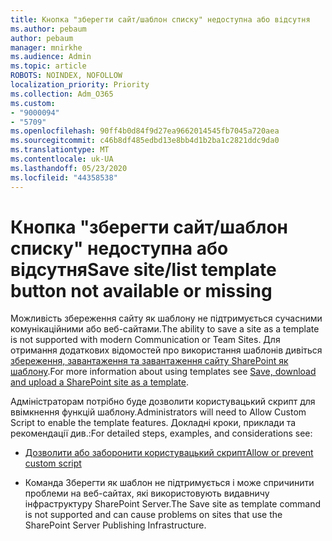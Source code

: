 ```yaml
---
title: Кнопка "зберегти сайт/шаблон списку" недоступна або відсутня
ms.author: pebaum
author: pebaum
manager: mnirkhe
ms.audience: Admin
ms.topic: article
ROBOTS: NOINDEX, NOFOLLOW
localization_priority: Priority
ms.collection: Adm_O365
ms.custom:
- "9000094"
- "5709"
ms.openlocfilehash: 90ff4b0d84f9d27ea9662014545fb7045a720aea
ms.sourcegitcommit: c46b8df485edbd13e8bb4d1b2ba1c2821ddc9da0
ms.translationtype: MT
ms.contentlocale: uk-UA
ms.lasthandoff: 05/23/2020
ms.locfileid: "44358538"
---
```

# <a name="save-sitelist-template-button-not-available-or-missing"></a><span data-ttu-id="99085-102">Кнопка "зберегти сайт/шаблон списку" недоступна або відсутня</span><span class="sxs-lookup"><span data-stu-id="99085-102">Save site/list template button not available or missing</span></span>

<span data-ttu-id="99085-103">Можливість збереження сайту як шаблону не підтримується сучасними комунікаційними або веб-сайтами.</span><span class="sxs-lookup"><span data-stu-id="99085-103">The ability to save a site as a template is not supported with modern Communication or Team Sites.</span></span> <span data-ttu-id="99085-104">Для отримання додаткових відомостей про використання шаблонів дивіться [збереження, завантаження та завантаження сайту SharePoint як шаблону](https://docs.microsoft.com/sharepoint/dev/general-development/save-download-and-upload-a-sharepoint-site-as-a-template).</span><span class="sxs-lookup"><span data-stu-id="99085-104">For more information about using templates see [Save, download and upload a SharePoint site as a template](https://docs.microsoft.com/sharepoint/dev/general-development/save-download-and-upload-a-sharepoint-site-as-a-template).</span></span>

<span data-ttu-id="99085-105">Адміністраторам потрібно буде дозволити користувацький скрипт для ввімкнення функцій шаблону.</span><span class="sxs-lookup"><span data-stu-id="99085-105">Administrators will need to Allow Custom Script to enable the template features.</span></span> <span data-ttu-id="99085-106">Докладні кроки, приклади та рекомендації див.:</span><span class="sxs-lookup"><span data-stu-id="99085-106">For detailed steps, examples, and considerations see:</span></span>

- [<span data-ttu-id="99085-107">Дозволити або заборонити користувацький скрипт</span><span class="sxs-lookup"><span data-stu-id="99085-107">Allow or prevent custom script</span></span>](https://docs.microsoft.com/sharepoint/allow-or-prevent-custom-script)

- <span data-ttu-id="99085-108">Команда Зберегти як шаблон не підтримується і може спричинити проблеми на веб-сайтах, які використовують видавничу інфраструктуру SharePoint Server.</span><span class="sxs-lookup"><span data-stu-id="99085-108">The Save site as template command is not supported and can cause problems on sites that use the SharePoint Server Publishing Infrastructure.</span></span>


